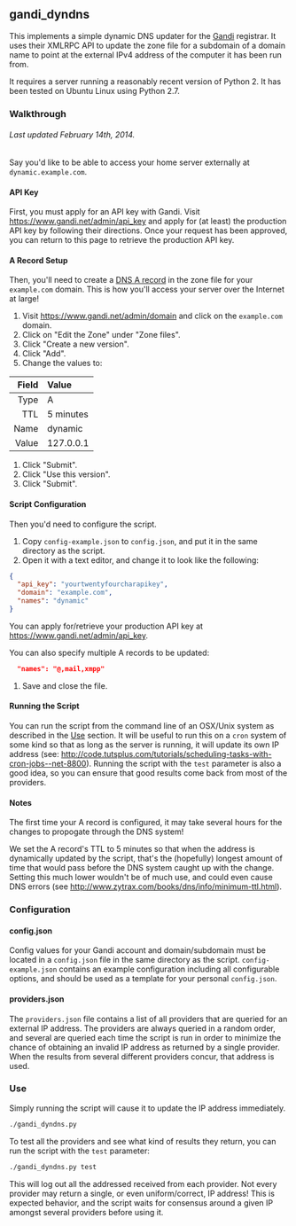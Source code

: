 gandi_dyndns
----

This implements a simple dynamic DNS updater for the
[Gandi](https://www.gandi.net) registrar. It uses their XMLRPC API to update the
zone file for a subdomain of a domain name to point at the external IPv4 address
of the computer it has been run from.

It requires a server running a reasonably recent version of Python 2. It has
been tested on Ubuntu Linux using Python 2.7.

### Walkthrough
###### Last updated February 14th, 2014.

Say you'd like to be able to access your home server externally at
`dynamic.example.com`.

#### API Key
First, you must apply for an API key with Gandi. Visit
https://www.gandi.net/admin/api_key and apply for (at least) the production API
key by following their directions. Once your request has been approved, you can
return to this page to retrieve the production API key.

#### A Record Setup
Then, you'll need to create a [DNS A
record](http://en.wikipedia.org/wiki/List_of_DNS_record_types) in the zone file
for your `example.com` domain. This is how you'll access your server over the
Internet at large!

1. Visit https://www.gandi.net/admin/domain and click on the `example.com`
   domain.
1. Click on "Edit the Zone" under "Zone files".
1. Click "Create a new version".
1. Click "Add".
1. Change the values to:

  | Field | Value
  | ----: | :----
  | Type  | A
  | TTL   | 5 minutes
  | Name  | dynamic
  | Value | 127.0.0.1

1. Click "Submit".
1. Click "Use this version".
1. Click "Submit".

#### Script Configuration
Then you'd need to configure the script.

1. Copy `config-example.json` to `config.json`, and put it in the same directory
   as the script.
1. Open it with a text editor, and change it to look like the following:

  ```json
  {
    "api_key": "yourtwentyfourcharapikey",
    "domain": "example.com",
    "names": "dynamic"
  }
  ```

  You can apply for/retrieve your production API key at
  https://www.gandi.net/admin/api_key.

  You can also specify multiple A records to be updated:

  ```json
    "names": "@,mail,xmpp"
  ```

1. Save and close the file.

#### Running the Script
You can run the script from the command line of an OSX/Unix system as described
in the [Use](#use) section. It will be useful to run this on a `cron` system of some
kind so that as long as the server is running, it will update its own IP
address (see:
http://code.tutsplus.com/tutorials/scheduling-tasks-with-cron-jobs--net-8800).
Running the script with the `test` parameter is also a good idea, so you can
ensure that good results come back from most of the providers.

#### Notes

The first time your A record is configured, it may take several hours
for the changes to propogate through the DNS system!

We set the A record's TTL to 5 minutes so that when the address is dynamically
updated by the script, that's the (hopefully) longest amount of time that would
pass before the DNS system caught up with the change.  Setting this much lower
wouldn't be of much use, and could even cause DNS errors (see
http://www.zytrax.com/books/dns/info/minimum-ttl.html).

### Configuration

#### config.json
Config values for your Gandi account and domain/subdomain must be located in a
`config.json` file in the same directory as the script. `config-example.json`
contains an example configuration including all configurable options, and should
be used as a template for your personal `config.json`.

#### providers.json
The `providers.json` file contains a list of all providers that are queried for
an external IP address. The providers are always queried in a random order, and
several are queried each time the script is run in order to minimize the chance
of obtaining an invalid IP address as returned by a single provider. When the
results from several different providers concur, that address is used.

### Use
Simply running the script will cause it to update the IP address immediately.

```bash
./gandi_dyndns.py
```

To test all the providers and see what kind of results they return, you can run
the script with the `test` parameter:

```bash
./gandi_dyndns.py test
```

This will log out all the addressed received from each provider. Not every
provider may return a single, or even uniform/correct, IP address! This is
expected behavior, and the script waits for consensus around a given IP amongst
several providers before using it.
